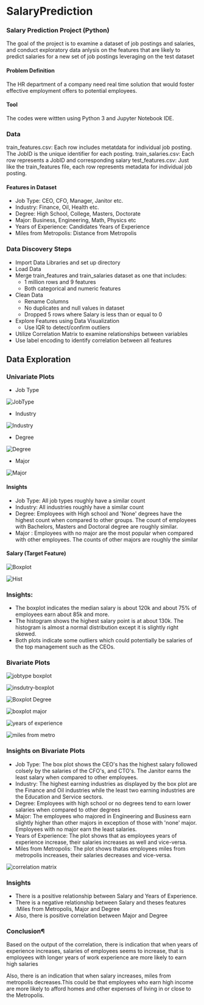 # SalaryPrediction
### Salary Prediction Project (Python)
The goal of the project is to examine a dataset of job postings and salaries, and conduct exploratory data anlysis on the features that are likely to predict salaries for a new set of job postings leveraging on the test dataset 
#### Problem Definition
The HR department of a company need real time solution that would foster effective employment offers to potential employees.
#### Tool
The codes were wittten using Python 3 and Jupyter Notebook IDE.

### Data 
train_features.csv: Each row includes metatdata for individual job posting. The JobID is the unique identifier for each posting. 
train_salaries.csv: Each row represents a JobID and corresponding salary
test_features.csv: Just like the train_features file, each row represents metadata for individual job posting.

#### Features in Dataset
- Job Type: CEO, CFO, Manager, Janitor etc.
- Industry: Finance, Oil, Health etc.
- Degree: High School, College, Masters, Doctorate
- Major: Business, Engineering, Math, Physics etc
- Years of Experience: Candidates Years of Experience
- Miles from Metropolis: Distance from Metropolis

### Data Discovery Steps
- Import Data Libraries and set up directory
- Load Data
- Merge train_features and train_salaries dataset as one that includes:
    -  1 million rows and 9 features
    - Both categorical and numeric features
- Clean Data
    - Rename Columns
    - No duplicates and null values in dataset
    - Dropped 5 rows where Salary is less than or equal to 0
 - Explore Features using Data Visualization
    - Use IQR to detect/confirm outliers
 - Utilize Correlation Matrix to examine relationships between variables
 - Use label encoding to identify correlation between all features 
  
  ## Data Exploration
  
  ### Univariate Plots
  - Job Type
  
  ![JobType](https://user-images.githubusercontent.com/66134645/95991525-de731080-0dfa-11eb-9970-4d8ccda2c1e1.png)

- Industry 

![Industry](https://user-images.githubusercontent.com/66134645/95992054-84267f80-0dfb-11eb-84b1-7b8f42a99006.png)

- Degree

![Degree](https://user-images.githubusercontent.com/66134645/95992071-8d175100-0dfb-11eb-9b27-506b8c6dc85e.png)

- Major

![Major](https://user-images.githubusercontent.com/66134645/95992124-999ba980-0dfb-11eb-81f2-d3e588a12ac1.png)

#### Insights
- Job Type: All job types roughly have a similar count
- Industry: All industries roughly have a similar count
- Degree: Employees with High school and 'None' degrees have the highest count when compared to    other groups. The count of employees with Bachelors, Masters and Doctoral degree are roughly similar.
- Major : Employees with no major are the most popular when compared with other employees. The counts of other majors are roughly the similar



#### Salary (Target Feature)


![Boxplot](https://user-images.githubusercontent.com/66134645/95992198-b0da9700-0dfb-11eb-88f8-de28d08f2e47.png)

![Hist](https://user-images.githubusercontent.com/66134645/95992207-b46e1e00-0dfb-11eb-8311-af58dd58c396.png)

### Insights:

- The boxplot indicates the median salary is about 120k and about 75% of employees earn about 85k and more.
- The histogram shows the highest salary point is at about 130k. The histogram is almost a normal distribution except it is slightly right skewed.
- Both plots indicate some outliers which could potentially be salaries of the top management such as the CEOs.



### Bivariate Plots

![jobtype boxplot](https://user-images.githubusercontent.com/66134645/95995522-92769a80-0dff-11eb-9258-0062b32bb0dd.png)

![insdutry-boxplot](https://user-images.githubusercontent.com/66134645/95995541-9b676c00-0dff-11eb-8c4e-424c92365241.png)

![Boxplot Degree](https://user-images.githubusercontent.com/66134645/95995636-c2be3900-0dff-11eb-8251-08470ed5d26f.png)

![boxplot major](https://user-images.githubusercontent.com/66134645/95995569-a4583d80-0dff-11eb-8917-30dcceb80aa8.png)

![years of experience](https://user-images.githubusercontent.com/66134645/95995672-d073be80-0dff-11eb-8fb9-d0057e826a1f.png)

![miles from metro](https://user-images.githubusercontent.com/66134645/95995658-ca7ddd80-0dff-11eb-8671-dd92fb94cc7e.png)

### Insights on Bivariate Plots 

- Job Type: The box plot shows the CEO's has the highest salary followed colsely by the salaries of the CFO's, and  CTO's. The Janitor earns the least salary when compared to other employees.
- Industry: The highest earning industries as displayed by the box plot are the Finance and Oil industries while the least two earning industries are the Education and Service sectors. 
- Degree: Employees with high school or no degrees tend to earn lower salaries when compared to other degrees
- Major: The employees who majored in Engineering and Business earn slightly higher than other majors in exception of those with 'none' major. Employees with no major earn the least salaries.
- Years of Experience: The plot shows that as employees years of experience increase, their salaries increases as well and vice-versa.
- Miles from Metropolis: The plot shows thatas  employees miles from metropolis increases, their salaries decreases and vice-versa.  

![correlation matrix](https://user-images.githubusercontent.com/66134645/95995689-d49fdc00-0dff-11eb-90e8-3340a68e8cce.png)

### Insights
- There is a positive relationship between Salary and Years of Experience.
- There is a negative relationship between Salary and theses features :Miles from Metropolis, Major and Degree
- Also, there is positive correlation between Major and Degree

### Conclusion¶
Based on the output of the correlation, there is indication that when years of experience increases, salaries of employees seems to increase, that is employees with longer years of work experience are more likely to earn high salaries

Also, there is an indication that when salary increases, miles from metropolis decreases.This could be that employees who earn high income are more likely to afford homes and other expenses of living in or close to the Metropolis.




